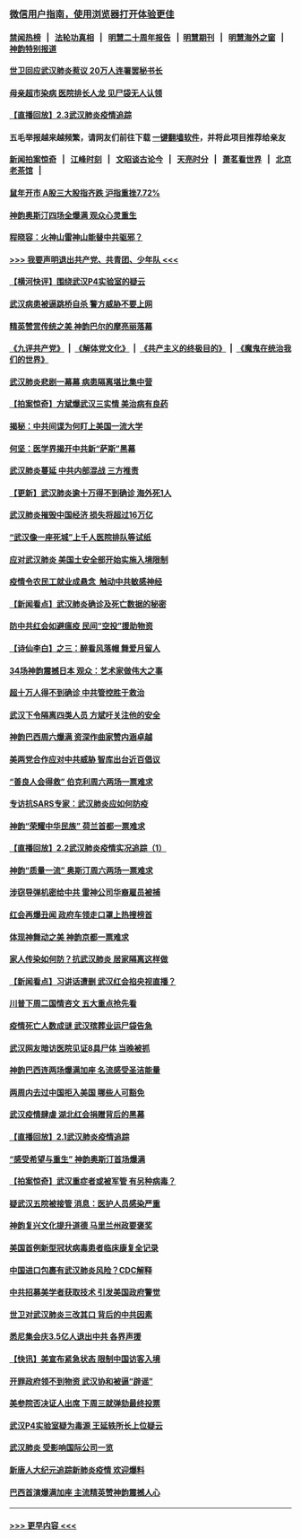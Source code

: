 ### [微信用户指南，使用浏览器打开体验更佳](https://github.com/gfw-breaker/banned-news1/blob/master/indexes/wechat-guide.md?t=0)
#### [禁闻热榜](热点新闻.md?t=0)  &nbsp;&nbsp;|&nbsp;&nbsp; [法轮功真相](https://github.com/gfw-breaker/truth/blob/master/README.md?t=0) &nbsp;&nbsp;|&nbsp;&nbsp; [明慧二十周年报告](https://github.com/gfw-breaker/mh-reports/blob/master/README.md?t=0) &nbsp;&nbsp;|&nbsp;&nbsp;[明慧期刊](https://github.com/gfw-breaker/mh-qikan) &nbsp;&nbsp;|&nbsp;&nbsp; [明慧海外之窗](https://github.com/gfw-breaker/mh-news/blob/master/README.md?t=0) &nbsp;&nbsp;|&nbsp;&nbsp; [神韵特别报道](https://github.com/gfw-breaker/mh-news/blob/master/shenyun.md?t=0)
#### [世卫回应武汉肺炎惹议 20万人连署罢秘书长](../pages/nf4514/n11841664.md?t=02040201) 
#### [母亲超市染病 医院排长人龙 见尸袋无人认领](../pages/nf4514/n11841762.md?t=02040201) 
#### [【直播回放】2.3武汉肺炎疫情追踪](../pages/nf4514/n11841577.md?t=02040201) 
#### 五毛举报越来越频繁，请网友们前往下载 [一键翻墙软件](https://github.com/gfw-breaker/ssr-accounts)，并将此项目推荐给亲友
#### [新闻拍案惊奇](https://github.com/gfw-breaker/banned-news1/blob/master/pages/link4.md) &nbsp;&nbsp;|&nbsp;&nbsp; [江峰时刻](https://github.com/gfw-breaker/banned-news1/blob/master/pages/link4.md) &nbsp;&nbsp;|&nbsp;&nbsp; [文昭谈古论今](https://github.com/gfw-breaker/banned-news1/blob/master/pages/link4.md) &nbsp;&nbsp;|&nbsp;&nbsp; [天亮时分](https://github.com/gfw-breaker/banned-news1/blob/master/pages/link4.md) &nbsp;&nbsp;|&nbsp;&nbsp; [萧茗看世界](https://github.com/gfw-breaker/banned-news1/blob/master/pages/link4.md) &nbsp;&nbsp;|&nbsp;&nbsp; [北京老茶馆](https://github.com/gfw-breaker/banned-news1/blob/master/pages/link4.md) &nbsp;&nbsp;|&nbsp;&nbsp; 
#### [鼠年开市 A股三大股指齐跌 沪指重挫7.72%](../pages/nf4514/n11840461.md?t=02040201) 
#### [神韵奥斯汀四场全爆满 观众心灵重生](../pages/nf4514/n11841188.md?t=02040201) 
#### [程晓容：火神山雷神山能替中共驱邪？](../pages/nf4514/n11841031.md?t=02040201) 
#### [>>> 我要声明退出共产党、共青团、少年队 <<<](https://github.com/begood0513/goodnews/blob/master/quit/letter.md) 
#### [【横河快评】围绕武汉P4实验室的疑云](../pages/nf4514/n11840494.md?t=02040201) 
#### [武汉病患被逼跳桥自杀 警方威胁不要上网](../pages/nf4514/n11838521.md?t=02040201) 
#### [精英赞赏传统之美 神韵巴尔的摩亮丽落幕](../pages/nf4514/n11840858.md?t=02040201) 
#### [《九评共产党》](https://github.com/begood0513/9ping.md/blob/master/README.md) &nbsp;|&nbsp; [《解体党文化》](../../../../jtdwh.md/blob/master/README.md)  &nbsp;|&nbsp; [《共产主义的终极目的》](../../../../gczydzjmd.md/blob/master/README.md) &nbsp;|&nbsp; [《魔鬼在统治我们的世界》](../../../../mgztzwmdsj.md/blob/master/README.md) 
#### [武汉肺炎悲剧一幕幕 病患隔离堪比集中营](../pages/nf4514/n11838047.md?t=02040201) 
#### [【拍案惊奇】方斌爆武汉三实情 美治病有良药](../pages/nf4514/n11839984.md?t=02040201) 
#### [揭秘：中共间谍为何盯上美国一流大学](../pages/nf4514/n11840270.md?t=02040201) 
#### [何坚：医学界揭开中共新“萨斯”黑幕](../pages/nf4514/n11839868.md?t=02040201) 
#### [武汉肺炎蔓延 中共内部混战 三方推责](../pages/nf4514/n11839612.md?t=02040201) 
#### [【更新】武汉肺炎逾十万得不到确诊 海外死1人](../pages/nf4514/n11801312.md?t=02040201) 
#### [武汉肺炎摧毁中国经济 损失将超过16万亿](../pages/nf4514/n11839723.md?t=02040201) 
#### [“武汉像一座死城”上千人医院排队等试纸](../pages/nf4514/n11839724.md?t=02040201) 
#### [应对武汉肺炎 美国土安全部开始实施入境限制](../pages/nf4514/n11839729.md?t=02040201) 
#### [疫情令农民工就业成悬念  触动中共敏感神经](../pages/nf4514/n11839625.md?t=02040201) 
#### [【新闻看点】武汉肺炎确诊及死亡数据的秘密](../pages/nf4514/n11839539.md?t=02040201) 
#### [防中共红会如避瘟疫 民间“空投”援助物资](../pages/nf4514/n11839313.md?t=02040201) 
#### [【诗仙李白】之三：醉看风落帽 舞爱月留人](../pages/nf4514/n11802452.md?t=02040201) 
#### [34场神韵震撼日本 观众：艺术家做伟大之事](../pages/nf4514/n11839579.md?t=02040201) 
#### [超十万人得不到确诊 中共管控胜于救治](../pages/nf4514/n11838462.md?t=02040201) 
#### [武汉下令隔离四类人员 方斌吁关注他的安全](../pages/nf4514/n11838878.md?t=02040201) 
#### [神韵巴西周六爆满 资深作曲家赞内涵卓越](../pages/nf4514/n11839099.md?t=02040201) 
#### [美两党合作应对中共威胁 智库出台近百倡议](../pages/nf4514/n11838437.md?t=02040201) 
#### [“善良人会得救” 伯克利周六两场一票难求](../pages/nf4514/n11839147.md?t=02040201) 
#### [专访抗SARS专家：武汉肺炎应如何防疫](../pages/nf4514/n11831446.md?t=02040201) 
#### [神韵“荣耀中华民族” 荷兰首都一票难求](../pages/nf4514/n11838821.md?t=02040201) 
#### [【直播回放】2.2武汉肺炎疫情实况追踪（1）](../pages/nf4514/n11838871.md?t=02040201) 
#### [神韵“质量一流” 奥斯汀周六两场一票难求](../pages/nf4514/n11838825.md?t=02040201) 
#### [涉窃导弹机密给中共 雷神公司华裔雇员被捕](../pages/nf4514/n11838129.md?t=02040201) 
#### [红会再爆丑闻 政府车领走口罩上热搜榜首](../pages/nf4514/n11837825.md?t=02040201) 
#### [体现神舞动之美 神韵京都一票难求](../pages/nf4514/n11837766.md?t=02040201) 
#### [家人传染如何防？抗武汉肺炎 居家隔离这样做](../pages/nf4514/n11837622.md?t=02040201) 
#### [【新闻看点】习讲话遭删 武汉红会掐央视直播？](../pages/nf4514/n11837573.md?t=02040201) 
#### [川普下周二国情咨文 五大重点抢先看](../pages/nf4514/n11837512.md?t=02040201) 
#### [疫情死亡人数成谜 武汉殡葬业运尸袋告急](../pages/nf4514/n11837536.md?t=02040201) 
#### [武汉网友暗访医院见证8具尸体 当晚被抓](../pages/nf4514/n11837369.md?t=02040201) 
#### [神韵巴西连两场爆满加座 名流感受圣洁能量](../pages/nf4514/n11837388.md?t=02040201) 
#### [两周内去过中国拒入美国 哪些人可豁免](../pages/nf4514/n11837400.md?t=02040201) 
#### [武汉疫情肆虐 湖北红会捐赠背后的黑幕](../pages/nf4514/n11837092.md?t=02040201) 
#### [【直播回放】2.1武汉肺炎疫情追踪](../pages/nf4514/n11837232.md?t=02040201) 
#### [“感受希望与重生” 神韵奥斯汀首场爆满](../pages/nf4514/n11837129.md?t=02040201) 
#### [【拍案惊奇】武汉重症者或被军管 有另种病毒？](../pages/nf4514/n11836502.md?t=02040201) 
#### [疑武汉五院被接管 消息：医护人员感染严重](../pages/nf4514/n11836088.md?t=02040201) 
#### [神韵复兴文化提升道德 马里兰州政要褒奖](../pages/nf4514/n11836893.md?t=02040201) 
#### [美国首例新型冠状病毒患者临床康复全记录](../pages/nf4514/n11836513.md?t=02040201) 
#### [中国进口包裹有武汉肺炎风险？CDC解释](../pages/nf4514/n11836321.md?t=02040201) 
#### [中共招募美学者获取技术 引发美国政府警觉](../pages/nf4514/n11836277.md?t=02040201) 
#### [世卫对武汉肺炎三改其口 背后的中共因素](../pages/nf4514/n11835010.md?t=02040201) 
#### [悉尼集会庆3.5亿人退出中共 各界声援](../pages/nf4514/n11836082.md?t=02040201) 
#### [【快讯】美宣布紧急状态 限制中国访客入境](../pages/nf4514/n11836030.md?t=02040201) 
#### [开罪政府领不到物资 武汉协和被逼“辟谣”](../pages/nf4514/n11835651.md?t=02040201) 
#### [美参院否决证人出席 下周三就弹劾最终投票](../pages/nf4514/n11835900.md?t=02040201) 
#### [武汉P4实验室疑为毒源 王延轶所长上位疑云](../pages/nf4514/n11835543.md?t=02040201) 
#### [武汉肺炎 受影响国际公司一览](../pages/nf4514/n11835538.md?t=02040201) 
#### [新唐人大纪元追踪新肺炎疫情 欢迎爆料](../pages/nf4514/n11830757.md?t=02040201) 
#### [巴西首演爆满加座 主流精英赞神韵震撼人心](../pages/nf4514/n11835242.md?t=02040201) 

----
#### [ >>> 更早内容 <<< ](../indexes/nf4514-earlier.md)

